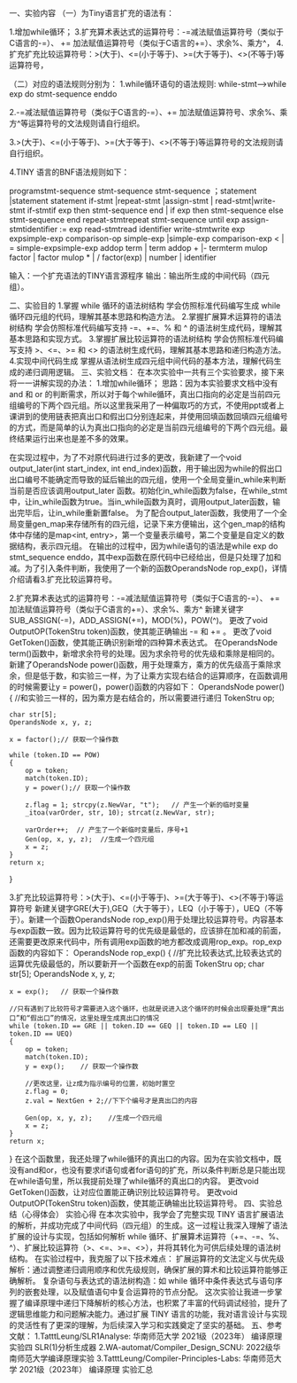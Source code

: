 




一、实验内容
（一）为Tiny语言扩充的语法有：

1.增加while循环；
3.扩充算术表达式的运算符号：-=减法赋值运算符号（类似于C语言的-=）、  += 加法赋值运算符号（类似于C语言的+=）、求余%、乘方^，
4.扩充扩充比较运算符号：>(大于)、<=(小于等于)、>=(大于等于)、<>(不等于)等运算符号，

（二）对应的语法规则分别为：
1.while循环语句的语法规则: while-stmt-->while exp do stmt-sequence enddo 

2.-=减法赋值运算符号（类似于C语言的-=）、+= 加法赋值运算符号、求余%、乘方^等运算符号的文法规则请自行组织。

3.>(大于)、<=(小于等于)、>=(大于等于)、<>(不等于)等运算符号的文法规则请自行组织。

4.TINY 语言的BNF语法规则如下：

programstmt-sequence
stmt-sequence stmt-sequence ；statement  |statement
statement if-stmt |repeat-stmt |assign-stmt | read-stmt|write-stmt
if-stmtif exp then stmt-sequence end 
| if exp then stmt-sequence else stmt-sequence  end 
repeat-stmtrepeat stmt-sequence until exp
assign-stmtidentifier := exp
read-stmtread identifier
write-stmtwrite exp
expsimple-exp comparison-op simple-exp |simple-exp
comparison-exp < | =
simple-expsimple-exp addop term  | term 
addop + |-
termterm mulop factor | factor 
mulop * | /
factor(exp) | number | identifier


输入：一个扩充语法的TINY语言源程序
输出：输出所生成的中间代码（四元组）。


二、实验目的
1.掌握 while 循环的语法树结构
学会仿照标准代码编写生成 while 循环四元组的代码，理解其基本思路和构造方法。
2.掌握扩展算术运算符的语法树结构
学会仿照标准代码编写支持 -=、+=、% 和 ^ 的语法树生成代码，理解其基本思路和实现方式。
3.掌握扩展比较运算符的语法树结构
学会仿照标准代码编写支持 >、<=、>= 和 <> 的语法树生成代码，理解其基本思路和递归构造方法。
4.实现中间代码生成
掌握从语法树生成四元组中间代码的基本方法，理解代码生成的递归调用逻辑。
三、实验文档：
在本次实验中一共有三个实验要求，接下来将一一讲解实现的办法：
1.增加while循环；
思路：因为本实验要求文档中没有and 和 or 的判断需求，所以对于每个while循环，真出口指向的必定是当前四元组编号的下两个四元组。所以这里我采用了一种偏取巧的方式，不使用ppt或者上课讲到的使用链表把真出口和假出口分别连起来，并使用回填函数回填四元组编号的方式，而是简单的认为真出口指向的必定是当前四元组编号的下两个四元组。最终结果运行出来也是差不多的效果。

在实现过程中，为了不对原代码进行过多的更改，我新建了一个void output_later(int start_index, int end_index)函数，用于输出因为while的假出口出口编号不能确定而导致的延后输出的四元组，使用一个全局变量in_while来判断当前是否应该调用output_later 函数。初始化in_while函数为false，在while_stmt中，让in_while函数为true。当in_while函数为真时，调用output_later函数，输出完毕后，让in_while重新置false。
为了配合output_later函数，我使用了一个全局变量gen_map来存储所有的四元组，记录下来方便输出，这个gen_map的结构体中存储的是map<int, entry>，第一个变量表示编号，第二个变量是自定义的数据结构，表示四元组。
在输出的过程中，因为while语句的语法是while exp do stmt_sequence enddo，其中exp函数在原代码中已经给出，但是只处理了加和减。为了引入条件判断，我使用了一个新的函数OperandsNode rop_exp()，详情介绍请看3.扩充比较运算符号。

2.扩充算术表达式的运算符号：-=减法赋值运算符号（类似于C语言的-=）、  += 加法赋值运算符号（类似于C语言的+=）、求余%、乘方^
新建关键字SUB_ASSIGN(-=)，ADD_ASSIGN(+=)，MOD(%)，POW(^)。
更改了void OutputOP(TokenStru token)函数，使其能正确输出 -= 和 += 。
更改了void GetToken()函数，使其能正确识别新增的四种算术表达式。
在OperandsNode term()函数中，新增求余符号的处理。因为求余符号的优先级和乘除是相同的。
新建了OperandsNode power()函数，用于处理乘方，乘方的优先级高于乘除求余，但是低于数，和实验三一样，为了让乘方实现右结合的运算顺序，在函数调用的时候需要让y = power()，power()函数的内容如下：
OperandsNode power()
{
	//和实验三一样的，因为乘方是右结合的，所以需要进行递归
	TokenStru op;

	char str[5];
	OperandsNode x, y, z;

	x = factor();// 获取一个操作数

	while (token.ID == POW)
	{
		op = token;
		match(token.ID);
		y = power();// 获取一个操作数

		z.flag = 1; strcpy(z.NewVar, "t");   // 产生一个新的临时变量
		_itoa(varOrder, str, 10); strcat(z.NewVar, str);

		varOrder++;  // 产生了一个新临时变量后，序号+1
		Gen(op, x, y, z);  //生成一个四元组
		x = z;
	}
	return x;
}

3.扩充比较运算符号：>(大于)、<=(小于等于)、>=(大于等于)、<>(不等于)等运算符号
新建关键字GRE(大于),GEQ（大于等于），LEQ（小于等于），UEQ（不等于）。新建一个函数OperandsNode rop_exp()用于处理比较运算符号。内容基本与exp函数一致。因为比较运算符号的优先级是最低的，应该排在加和减的前面，还需要更改原来代码中，所有调用exp函数的地方都改成调用rop_exp。rop_exp函数的内容如下：
OperandsNode rop_exp()
{
	//扩充比较表达式,比较表达式的运算优先级最低的，所以要新开一个函数在exp的前面
	TokenStru op;
	char str[5];
	OperandsNode x, y, z;

	x = exp();   // 获取一个操作数

	//只有遇到了比较符号才需要进入这个循环，也就是说进入这个循环的时候会出现要处理“真出口”和“假出口”的情况，这里处理生成真出口的情况
	while (token.ID == GRE || token.ID == GEQ || token.ID == LEQ || token.ID == UEQ)
	{
		op = token;
		match(token.ID);
		y = exp();    // 获取一个操作数

		//更改这里，让z成为指示编号的位置，初始时置空
		z.flag = 0;
		z.val = NextGen + 2;//下下个编号才是真出口的内容

		Gen(op, x, y, z);    //生成一个四元组
		x = z;
	}
	return x;
}
在这个函数里，我还处理了while循环的真出口的内容。因为在实验文档中，既没有and和or，也没有要求if语句或者for语句的扩充，所以条件判断总是只能出现在while语句里，所以我提前处理了while循环的真出口的内容。
更改void GetToken()函数，让对应位置能正确识别比较运算符号。
更改void OutputOP(TokenStru token)函数，使其能正确输出比较运算符号。
四、实验总结（心得体会）
实验心得
在本次实验中，我学会了完整实现 TINY 语言扩展语法的解析，并成功完成了中间代码（四元组）的生成。这一过程让我深入理解了语法扩展的设计与实现，包括如何解析 while 循环、扩展算术运算符（+=、-=、%、^）、扩展比较运算符（>、<=、>=、<>），并将其转化为可供后续处理的语法树结构。
在实验过程中，我克服了以下技术难点：
扩展运算符的文法定义与优先级解析：通过调整递归调用顺序和优先级规则，确保扩展的算术和比较运算符能够正确解析。 
复杂语句与表达式的语法树构造：如 while 循环中条件表达式与语句序列的嵌套处理，以及赋值语句中复合运算符的节点分配。 
这次实验让我进一步掌握了编译原理中递归下降解析的核心方法，也积累了丰富的代码调试经验，提升了逻辑思维能力和问题解决能力。通过扩展 TINY 语言的功能，我对语言设计与实现的灵活性有了更深的理解，为后续深入学习和实践奠定了坚实的基础。
五、参考文献：
1.TatttLeung/SLR1Analyse: 华南师范大学 2021级（2023年） 编译原理 实验四 SLR(1)分析生成器
2.WA-automat/Compiler_Design_SCNU: 2022级华南师范大学编译原理实验
3.TatttLeung/Compiler-Principles-Labs: 华南师范大学 2021级（2023年） 编译原理 实验汇总








